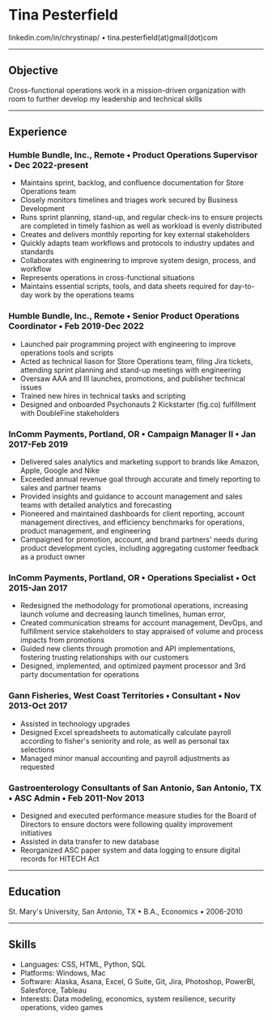 # Tina Pesterfield

linkedin.com/in/chrystinap/ • tina.pesterfield(at)gmail(dot)com

---

## Objective
Cross-functional operations work in a mission-driven organization with room to further develop my leadership and technical skills

---

## Experience
### Humble Bundle, Inc., Remote • Product Operations Supervisor • Dec 2022-present
* Maintains sprint, backlog, and confluence documentation for Store Operations team
* Closely monitors timelines and triages work secured by Business Development
* Runs sprint planning, stand-up, and regular check-ins to ensure projects are completed in timely fashion as well as workload is evenly distributed
* Creates and delivers monthly reporting for key external stakeholders
* Quickly adapts team workflows and protocols to industry updates and standards
* Collaborates with engineering to improve system design, process, and workflow
* Represents operations in cross-functional situations
* Maintains essential scripts, tools, and data sheets required for day-to-day work by the operations teams

### Humble Bundle, Inc., Remote • Senior Product Operations Coordinator • Feb 2019-Dec 2022
* Launched pair programming project with engineering to improve operations tools and scripts
* Acted as technical liason for Store Operations team, filing Jira tickets, attending sprint planning and stand-up meetings with engineering
* Oversaw AAA and III launches, promotions, and publisher technical issues
* Trained new hires in technical tasks and scripting
* Designed and onboarded Psychonauts 2 Kickstarter (fig.co) fulfillment with DoubleFine stakeholders

### InComm Payments, Portland, OR • Campaign Manager II • Jan 2017-Feb 2019
* Delivered sales analytics and marketing support to brands like Amazon, Apple, Google and Nike
* Exceeded annual revenue goal through accurate and timely reporting to sales and partner teams
* Provided insights and guidance to account management and sales teams with detailed analytics and forecasting
* Pioneered and maintained dashboards for client reporting, account management directives, and efficiency benchmarks for operations, product management, and engineering
* Campaigned for promotion, account, and brand partners' needs during product development cycles, including aggregating customer feedback as a product owner

### InComm Payments, Portland, OR • Operations Specialist • Oct 2015-Jan 2017
* Redesigned the methodology for promotional operations, increasing launch volume and decreasing launch timelines, human error,
* Created communication streams for account management, DevOps, and fulfillment service stakeholders to stay appraised of volume and process impacts from promotions
* Guided new clients through promotion and API implementations, fostering trusting relationships with our customers
* Designed, implemented, and optimized payment processor and 3rd party documentation for operations

### Gann Fisheries, West Coast Territories • Consultant • Nov 2013-Oct 2017
* Assisted in technology upgrades
* Designed Excel spreadsheets to automatically calculate payroll according to fisher's seniority and role, as well as personal tax selections
* Managed minor manual accounting and payroll adjustments as requested

### Gastroenterology Consultants of San Antonio, San Antonio, TX • ASC Admin • Feb 2011-Nov 2013
* Designed and executed performance measure studies for the Board of Directors to ensure doctors were following quality improvement initiatives
* Assisted in data transfer to new database
* Reorganized ASC paper system and data logging to ensure digital records for HITECH Act

---

## Education
St. Mary's University, San Antonio, TX • B.A., Economics • 2006-2010

---

## Skills
* Languages: CSS, HTML, Python, SQL
* Platforms: Windows, Mac
* Software: Alaska, Asana, Excel, G Suite, Git, Jira, Photoshop, PowerBI, Salesforce, Tableau
* Interests: Data modeling, economics, system resilience, security operations, video games
